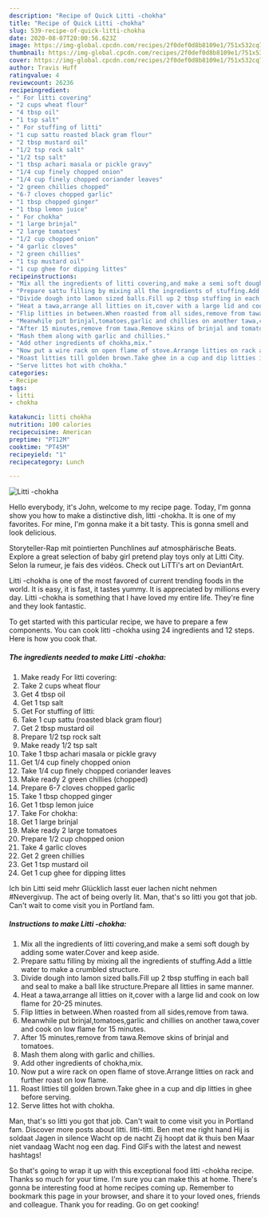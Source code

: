 ```yaml
---
description: "Recipe of Quick Litti -chokha"
title: "Recipe of Quick Litti -chokha"
slug: 539-recipe-of-quick-litti-chokha
date: 2020-08-07T20:00:56.623Z
image: https://img-global.cpcdn.com/recipes/2f0def0d8b8109e1/751x532cq70/litti-chokha-recipe-main-photo.jpg
thumbnail: https://img-global.cpcdn.com/recipes/2f0def0d8b8109e1/751x532cq70/litti-chokha-recipe-main-photo.jpg
cover: https://img-global.cpcdn.com/recipes/2f0def0d8b8109e1/751x532cq70/litti-chokha-recipe-main-photo.jpg
author: Travis Huff
ratingvalue: 4
reviewcount: 26236
recipeingredient:
- " For litti covering"
- "2 cups wheat flour"
- "4 tbsp oil"
- "1 tsp salt"
- " For stuffing of litti"
- "1 cup sattu roasted black gram flour"
- "2 tbsp mustard oil"
- "1/2 tsp rock salt"
- "1/2 tsp salt"
- "1 tbsp achari masala or pickle gravy"
- "1/4 cup finely chopped onion"
- "1/4 cup finely chopped coriander leaves"
- "2 green chillies chopped"
- "6-7 cloves chopped garlic"
- "1 tbsp chopped ginger"
- "1 tbsp lemon juice"
- " For chokha"
- "1 large brinjal"
- "2 large tomatoes"
- "1/2 cup chopped onion"
- "4 garlic cloves"
- "2 green chillies"
- "1 tsp mustard oil"
- "1 cup ghee for dipping littes"
recipeinstructions:
- "Mix all the ingredients of litti covering,and make a semi soft dough by adding some water.Cover and keep aside."
- "Prepare sattu filling by mixing all the ingredients of stuffing.Add a little water to make a crumbled structure."
- "Divide dough into lamon sized balls.Fill up 2 tbsp stuffing in each ball and seal to make a ball like structure.Prepare all litties in same manner."
- "Heat a tawa,arrange all litties on it,cover with a large lid and cook on low flame for 20-25 minutes."
- "Flip litties in between.When roasted from all sides,remove from tawa."
- "Meanwhile put brinjal,tomatoes,garlic and chillies on another tawa,cover and cook on low flame for 15 minutes."
- "After 15 minutes,remove from tawa.Remove skins of brinjal and tomatoes."
- "Mash them along with garlic and chillies."
- "Add other ingredients of chokha,mix."
- "Now put a wire rack on open flame of stove.Arrange litties on rack and further roast on low flame."
- "Roast litties till golden brown.Take ghee in a cup and dip litties in ghee before serving."
- "Serve littes hot with chokha."
categories:
- Recipe
tags:
- litti
- chokha

katakunci: litti chokha 
nutrition: 100 calories
recipecuisine: American
preptime: "PT12M"
cooktime: "PT45M"
recipeyield: "1"
recipecategory: Lunch

---
```



![Litti -chokha](https://img-global.cpcdn.com/recipes/2f0def0d8b8109e1/751x532cq70/litti-chokha-recipe-main-photo.jpg)

Hello everybody, it's John, welcome to my recipe page. Today, I'm gonna show you how to make a distinctive dish, litti -chokha. It is one of my favorites. For mine, I'm gonna make it a bit tasty. This is gonna smell and look delicious.

Storyteller-Rap mit pointierten Punchlines auf atmosphärische Beats. Explore a great selection of baby girl pretend play toys only at Litti City. Selon la rumeur, je fais des vidéos. Check out LiTTi&#39;s art on DeviantArt.

Litti -chokha is one of the most favored of current trending foods in the world. It is easy, it is fast, it tastes yummy. It is appreciated by millions every day. Litti -chokha is something that I have loved my entire life. They're fine and they look fantastic.


To get started with this particular recipe, we have to prepare a few components. You can cook litti -chokha using 24 ingredients and 12 steps. Here is how you cook that.

<!--inarticleads1-->

##### The ingredients needed to make Litti -chokha:

1. Make ready  For litti covering:
1. Take 2 cups wheat flour
1. Get 4 tbsp oil
1. Get 1 tsp salt
1. Get  For stuffing of litti:
1. Take 1 cup sattu (roasted black gram flour)
1. Get 2 tbsp mustard oil
1. Prepare 1/2 tsp rock salt
1. Make ready 1/2 tsp salt
1. Take 1 tbsp achari masala or pickle gravy
1. Get 1/4 cup finely chopped onion
1. Take 1/4 cup finely chopped coriander leaves
1. Make ready 2 green chillies (chopped)
1. Prepare 6-7 cloves chopped garlic
1. Take 1 tbsp chopped ginger
1. Get 1 tbsp lemon juice
1. Take  For chokha:
1. Get 1 large brinjal
1. Make ready 2 large tomatoes
1. Prepare 1/2 cup chopped onion
1. Take 4 garlic cloves
1. Get 2 green chillies
1. Get 1 tsp mustard oil
1. Get 1 cup ghee for dipping littes


Ich bin Litti seid mehr Glücklich lasst euer lachen nicht nehmen #Nevergivup. The act of being overly lit. Man, that&#39;s so litti you got that job. Can&#39;t wait to come visit you in Portland fam. 

<!--inarticleads2-->

##### Instructions to make Litti -chokha:

1. Mix all the ingredients of litti covering,and make a semi soft dough by adding some water.Cover and keep aside.
1. Prepare sattu filling by mixing all the ingredients of stuffing.Add a little water to make a crumbled structure.
1. Divide dough into lamon sized balls.Fill up 2 tbsp stuffing in each ball and seal to make a ball like structure.Prepare all litties in same manner.
1. Heat a tawa,arrange all litties on it,cover with a large lid and cook on low flame for 20-25 minutes.
1. Flip litties in between.When roasted from all sides,remove from tawa.
1. Meanwhile put brinjal,tomatoes,garlic and chillies on another tawa,cover and cook on low flame for 15 minutes.
1. After 15 minutes,remove from tawa.Remove skins of brinjal and tomatoes.
1. Mash them along with garlic and chillies.
1. Add other ingredients of chokha,mix.
1. Now put a wire rack on open flame of stove.Arrange litties on rack and further roast on low flame.
1. Roast litties till golden brown.Take ghee in a cup and dip litties in ghee before serving.
1. Serve littes hot with chokha.


Man, that&#39;s so litti you got that job. Can&#39;t wait to come visit you in Portland fam. Discover more posts about litti. litti-titti. Ben met me right hand Hij is soldaat Jagen in silence Wacht op de nacht Zij hoopt dat ik thuis ben Maar niet vandaag Wacht nog een dag. Find GIFs with the latest and newest hashtags! 

So that's going to wrap it up with this exceptional food litti -chokha recipe. Thanks so much for your time. I'm sure you can make this at home. There's gonna be interesting food at home recipes coming up. Remember to bookmark this page in your browser, and share it to your loved ones, friends and colleague. Thank you for reading. Go on get cooking!
